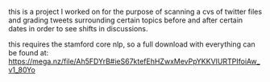 this is a project I worked on for the purpose of scanning a cvs of twitter files and grading tweets surrounding certain topics  before and after certain dates in order to see shifts in discussions.

this requires the stamford core nlp, so
a full download with everything can be found at:
https://mega.nz/file/Ah5FDYrB#ieS67ktefEhHZwxMevPpYKKVIURTPIfoiAw_v1_80Yo

